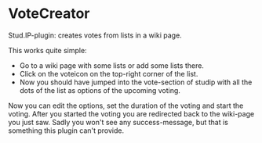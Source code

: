 VoteCreator
===========

Stud.IP-plugin: creates votes from lists in a wiki page.

This works quite simple: 

* Go to a wiki page with some lists or add some lists there.
* Click on the voteicon on the top-right corner of the list.
* Now you should have jumped into the vote-section of studip with all the dots of the list as options of the upcoming voting.

Now you can edit the options, set the duration of the voting and start the voting. After you started the voting you are redirected back to the wiki-page you just saw. 
Sadly you won't see any success-message, but that is something this plugin can't provide.
